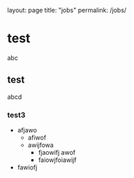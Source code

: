layout: page
title: "jobs"
permalink: /jobs/

# test

abc

## test

abcd

### test3

- afjawo
  - afiwof
  - awijfowa
    - fjaowifj awof
    - faiowjfoiawijf
- fawiofj

